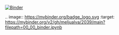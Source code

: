 [![Binder](https://mybinder.org/badge_logo.svg)](https://mybinder.org/v2/gh/meljualva/2039/main?filepath=00_00_binder.ipynb)

.. image:: https://mybinder.org/badge_logo.svg
 :target: https://mybinder.org/v2/gh/meljualva/2039/main?filepath=00_00_binder.ipynb
